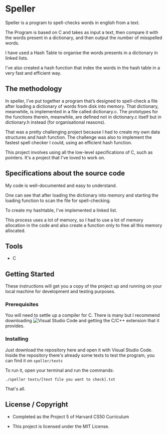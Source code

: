 # Speller

Speller is a program to spell-checks words in english from a text.

The Program is based on C and takes as input a text, then compare it with the words present in a dictionary, and then output the number of misspelled words.

I have used a Hash Table to organise the words presents in a dictionary in linked lists.

I've also created a hash function that index the words in the hash table in a very fast and efficient way.

## The methodology

In speller, I’ve put together a
 program that’s designed to spell-check a file after loading a 
dictionary of words from disk into memory. That dictionary, meanwhile, 
is implemented in a file called dictionary.c. The prototypes for the functions therein, meanwhile, are defined not in dictionary.c itself but in dictionary.h instead (for organisational reasons). 

That was a pretty challenging project because I had to create my own data structures and hash function. The challenge was also to implement the fastest spell checker I could, using an efficient hash function.

This project involves using all the low-level specifications of C, such as pointers. It's a project that I've loved to work on.  

## Specifications about the source code 

My code is well-documented and easy to understand. 

One can see that after loading the dictionary into memory and starting the loading 
function to scan the file for spell-checking.

To create my hashtable, I've implemented a linked list. 

This process uses a lot of memory, so I had to use a lot of memory allocation in the code and also create a 
function only to free all this memory allocated.

## Tools

* C

## Getting Started

These instructions will get you a copy of the project up and running on your local machine for development and testing purposes. 

### Prerequisites

You will need to settle up a compiler for C. There is many but I recommend downloading ![Visual Studio Code](https://code.visualstudio.com/) and getting the C/C++ extension that it provides. 

### Installing

Just download the repository here and open it with Visual Studio Code. Inside the repository there's already some texts to test the program, you can find it on `speller/texts`

To run it, open your terminal and run the commands:

`./speller texts/[text file you want to check].txt`

That's all.

## License / Copyright


* Completed as the Project 5 of Harvard CS50 Curriculum

* This project is licensed under the MIT License.



